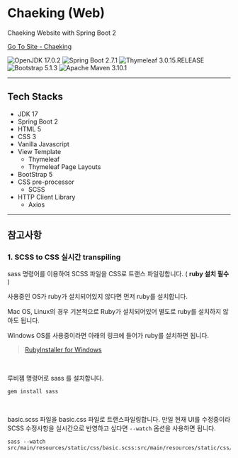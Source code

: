 # Chaeking (Web)

Chaeking Website with Spring Boot 2

<a href="https://www.chaeking.com" target="_blank">Go To Site - Chaeking</a>

<p>
    <img src="https://img.shields.io/static/v1?label=OpenJDK&message=17.0.2&color=007396&logo=java" alt="OpenJDK 17.0.2">
    <img src="https://img.shields.io/static/v1?label=Spring%20Boot&message=2.7.1&color=6DB33F&logo=springboot&logoColor=fff" alt="Spring Boot 2.7.1">
    <img src="https://img.shields.io/static/v1?label=Thymeleaf&message=3.0.15.RELEASE&color=005F0F&logo=Thymeleaf&logoColor=fff" alt="Thymeleaf 3.0.15.RELEASE">
    <img src="https://img.shields.io/static/v1?label=Bootstrap&message=5.1.3&color=7952B3&logo=Bootstrap&logoColor=fff" alt="Bootstrap 5.1.3">
    <img src="https://img.shields.io/static/v1?label=Apache%20Maven&message=3.10.1&color=C71A36&logo=ApacheMaven" alt="Apache Maven 3.10.1">
</p>

***

## Tech Stacks

- JDK 17
- Spring Boot 2
- HTML 5
- CSS 3
- Vanilla Javascript
- View Template
  - Thymeleaf
  - Thymeleaf Page Layouts
- BootStrap 5
- CSS pre-processor
  - SCSS
- HTTP Client Library
  - Axios

***

## 참고사항

### 1. SCSS to CSS 실시간 transpiling

sass 명령어를 이용하여 SCSS 파일을 CSS로 트랜스 파일링합니다. ( **ruby 설치 필수** )

사용중인 OS가  ruby가 설치되어있지 않다면 먼저 ruby를 설치합니다. 

Mac OS, Linux의 경우 기본적으로 Ruby가 설치되어있어 별도로 ruby를 설치하지 않아도 됩니다.

Windows OS를 사용중이라면 아래의 링크에 들어가 ruby를 설치하면 됩니다.
> [RubyInstaller for Windows](https://rubyinstaller.org/) 

<br>

루비젬 명령어로 sass 를 설치합니다.
```shell
gem install sass
```
<br>

basic.scss 파일을 basic.css 파일로 트랜스파일링합니다.
만일 현재 UI를 수정중이라 SCSS 수정사항을 실시간으로 반영하고 싶다면 `--watch` 옵션을 사용하면 됩니다.

```shell
sass --watch src/main/resources/static/css/basic.scss:src/main/resources/static/css/basic.css
```

